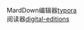 MardDown编辑器[typora](https://www.typora.io/#windows)  
阅读器[digital-editions](https://www.adobe.com/cn/solutions/ebook/digital-editions/download.html)  
